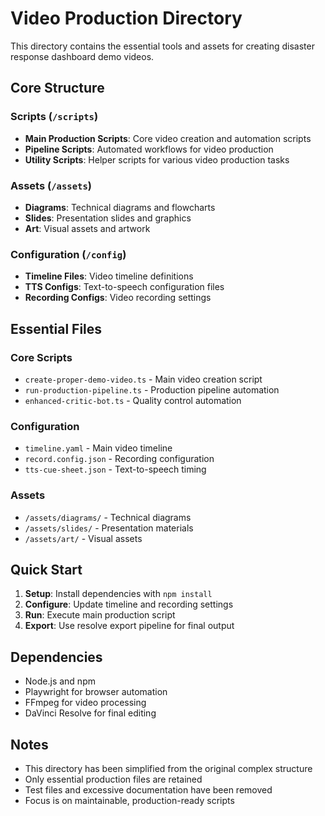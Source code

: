 # Video Production Directory

This directory contains the essential tools and assets for creating disaster response dashboard demo videos.

## Core Structure

### Scripts (`/scripts`)
- **Main Production Scripts**: Core video creation and automation scripts
- **Pipeline Scripts**: Automated workflows for video production
- **Utility Scripts**: Helper scripts for various video production tasks

### Assets (`/assets`)
- **Diagrams**: Technical diagrams and flowcharts
- **Slides**: Presentation slides and graphics
- **Art**: Visual assets and artwork

### Configuration (`/config`)
- **Timeline Files**: Video timeline definitions
- **TTS Configs**: Text-to-speech configuration files
- **Recording Configs**: Video recording settings

## Essential Files

### Core Scripts
- `create-proper-demo-video.ts` - Main video creation script
- `run-production-pipeline.ts` - Production pipeline automation
- `enhanced-critic-bot.ts` - Quality control automation

### Configuration
- `timeline.yaml` - Main video timeline
- `record.config.json` - Recording configuration
- `tts-cue-sheet.json` - Text-to-speech timing

### Assets
- `/assets/diagrams/` - Technical diagrams
- `/assets/slides/` - Presentation materials
- `/assets/art/` - Visual assets

## Quick Start

1. **Setup**: Install dependencies with `npm install`
2. **Configure**: Update timeline and recording settings
3. **Run**: Execute main production script
4. **Export**: Use resolve export pipeline for final output

## Dependencies

- Node.js and npm
- Playwright for browser automation
- FFmpeg for video processing
- DaVinci Resolve for final editing

## Notes

- This directory has been simplified from the original complex structure
- Only essential production files are retained
- Test files and excessive documentation have been removed
- Focus is on maintainable, production-ready scripts
